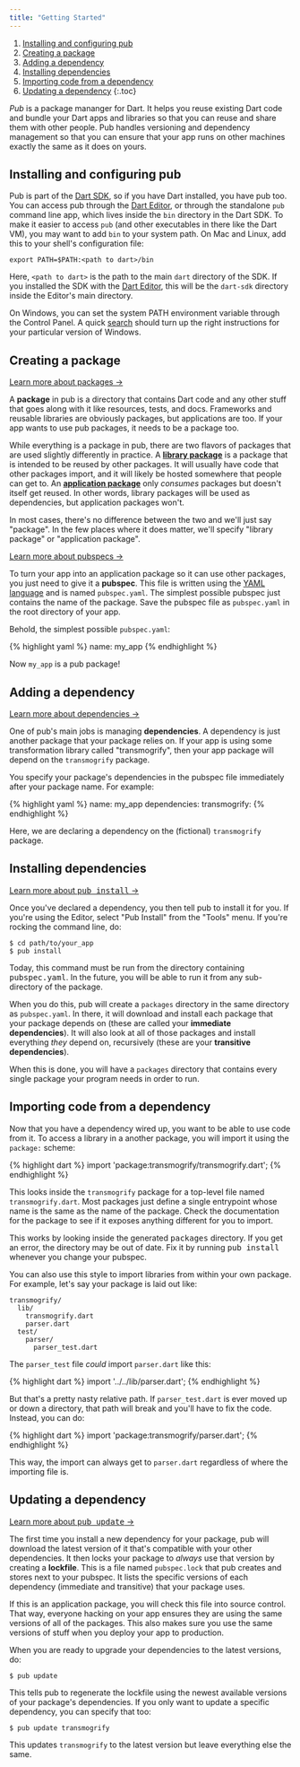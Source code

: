```yaml
---
title: "Getting Started"
---
```


1. [Installing and configuring pub](#installing-and-configuring-pub)
1. [Creating a package](#creating-a-package)
1. [Adding a dependency](#adding-a-dependency)
1. [Installing dependencies](#installing-dependencies)
1. [Importing code from a dependency](#importing-code-from-a-dependency)
1. [Updating a dependency](#updating-a-dependency)
{:.toc}

*Pub* is a package mananger for Dart. It helps you reuse existing Dart code
and bundle your Dart apps and libraries so that you can reuse and share them
with other people. Pub handles versioning and dependency management so that you
can ensure that your app runs on other machines exactly the same as it does on
yours.

## Installing and configuring pub

Pub is part of the [Dart SDK](http://dartlang.org/docs/sdk/), so if you have
Dart installed, you have pub too. You can access pub through the
[Dart Editor](http://www.dartlang.org/docs/editor/), or through the standalone
`pub` command line app, which lives inside the `bin` directory in the Dart SDK.
To make it easier to access `pub` (and other executables in there like the Dart
VM), you may want to add `bin` to your system path. On Mac and Linux, add this
to your shell's configuration file:

    export PATH=$PATH:<path to dart>/bin

Here, `<path to dart>` is the path to the main `dart` directory of the SDK. If
you installed the SDK with the
[Dart Editor](http://www.dartlang.org/docs/editor/#download), this will be the
`dart-sdk` directory inside the Editor's main directory.

On Windows, you can set the system PATH environment variable through the
Control Panel. A quick
[search](https://www.google.com/search?q=windows+set+environment+variable)
should turn up the right instructions for your particular version of Windows.

## Creating a package

<div class="learn-more">
  <a href="/doc/package-layout.html">
    Learn more about packages &rarr;
  </a>
</div>

A **package** in pub is a directory that contains Dart code and any other stuff
that goes along with it like resources, tests, and docs. Frameworks and
reusable libraries are obviously packages, but applications are too. If your
app wants to use pub packages, it needs to be a package too.

While everything is a package in pub, there are two flavors of packages that are
used slightly differently in practice. A [**library
package**](glossary.html#library-package) is a package that is intended to be
reused by other packages. It will usually have code that other packages import,
and it will likely be hosted somewhere that people can get to. An [**application
package**](glossary.html#application-package) only *consumes* packages but
doesn't itself get reused. In other words, library packages will be used as
dependencies, but application packages won't.

In most cases, there's no difference between the two and we'll just say
"package". In the few places where it does matter, we'll specify "library
package" or "application package".

<div class="learn-more">
  <a href="/doc/pubspec.html">
    Learn more about pubspecs &rarr;
  </a>
</div>

To turn your app into an application package so it can use other packages, you
just need to give it a **pubspec**. This file is written using the
[YAML language](http://yaml.org) and is named `pubspec.yaml`. The simplest
possible pubspec just contains the name of the package. Save the pubspec file as
`pubspec.yaml` in the root directory of your app.

Behold, the simplest possible `pubspec.yaml`:

{% highlight yaml %}
name: my_app
{% endhighlight %}

Now `my_app` is a pub package!

## Adding a dependency

<div class="learn-more">
  <a href="/doc/pubspec.html#dependencies">
    Learn more about dependencies &rarr;
  </a>
</div>

One of pub's main jobs is managing **dependencies**. A dependency is just
another package that your package relies on. If your app is using some
transformation library called "transmogrify", then your app package will depend
on the `transmogrify` package.

You specify your package's dependencies in the pubspec file immediately after
your package name. For example:

{% highlight yaml %}
name: my_app
dependencies:
  transmogrify:
{% endhighlight %}

Here, we are declaring a dependency on the (fictional) `transmogrify` package.

## Installing dependencies

<div class="learn-more">
  <a href="/doc/pub-install.html">
    Learn more about <tt>pub install</tt> &rarr;
  </a>
</div>

Once you've declared a dependency, you then tell pub to install it for you. If
you're using the Editor, select "Pub Install" from the "Tools" menu. If you're
rocking the command line, do:

    $ cd path/to/your_app
    $ pub install

<aside class="alert alert-warning">
Today, this command must be run from the directory containing
<tt>pubspec.yaml</tt>. In the future, you will be able to run it from any
sub-directory of the package.
</aside>

When you do this, pub will create a `packages` directory in the same directory
as `pubspec.yaml`. In there, it will download and install each package that
your package depends on (these are called your **immediate dependencies**). It
will also look at all of those packages and install everything *they* depend
on, recursively (these are your **transitive dependencies**).

When this is done, you will have a `packages` directory that contains every
single package your program needs in order to run.

## Importing code from a dependency

Now that you have a dependency wired up, you want to be able to use code from
it. To access a library in a another package, you will import it using the
`package:` scheme:

{% highlight dart %}
import 'package:transmogrify/transmogrify.dart';
{% endhighlight %}

This looks inside the `transmogrify` package for a top-level file named
`transmogrify.dart`. Most packages just define a single entrypoint whose name
is the same as the name of the package. Check the documentation for the package
to see if it exposes anything different for you to import.

<aside class="alert alert-info">
This works by looking inside the generated <tt>packages</tt> directory. If you
get an error, the directory may be out of date. Fix it by running
<tt>pub install</tt> whenever you change your pubspec.
</aside>

You can also use this style to import libraries from within your own package.
For example, let's say your package is laid out like:

    transmogrify/
      lib/
        transmogrify.dart
        parser.dart
      test/
        parser/
          parser_test.dart

The `parser_test` file *could* import `parser.dart` like this:

{% highlight dart %}
import '../../lib/parser.dart';
{% endhighlight %}

But that's a pretty nasty relative path. If `parser_test.dart` is ever moved
up or down a directory, that path will break and you'll have to fix the code.
Instead, you can do:

{% highlight dart %}
import 'package:transmogrify/parser.dart';
{% endhighlight %}

This way, the import can always get to `parser.dart` regardless of where the
importing file is.

<!-- TODO(rnystrom): Enable this when that doc exists.
<div class="learn-more">
  <a href="/doc/package-scheme.html">
  Learn more about the <tt>package:</tt> scheme
    <i class="icon-hand-right icon-white">&nbsp;</i>
  </a>
</div>
-->

## Updating a dependency

<div class="learn-more">
  <a href="/doc/pub-update.html">
  Learn more about <tt>pub update</tt> &rarr;
  </a>
</div>

The first time you install a new dependency for your package, pub will download
the latest version of it that's compatible with your other dependencies. It
then locks your package to *always* use that version by creating a **lockfile**.
This is a file named `pubspec.lock` that pub creates and stores next to your
pubspec. It lists the specific versions of each dependency (immediate and
transitive) that your package uses.

If this is an application package, you will check this file into source control.
That way, everyone hacking on your app ensures they are using the same versions
of all of the packages. This also makes sure you use the same versions of stuff
when you deploy your app to production.

When you are ready to upgrade your dependencies to the latest versions, do:

    $ pub update

This tells pub to regenerate the lockfile using the newest available versions of
your package's dependencies. If you only want to update a specific dependency,
you can specify that too:

    $ pub update transmogrify

This updates `transmogrify` to the latest version but leave everything else
the same.
